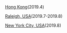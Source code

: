 [Hong Kong](./traveling_hk.md)(2019.4)

[Raleigh, USA](./traveling_raleigh_usa.md)(2019.7-2019.8)

[New York City, USA](./traveling_nyc_usa.md)(2019.8)
